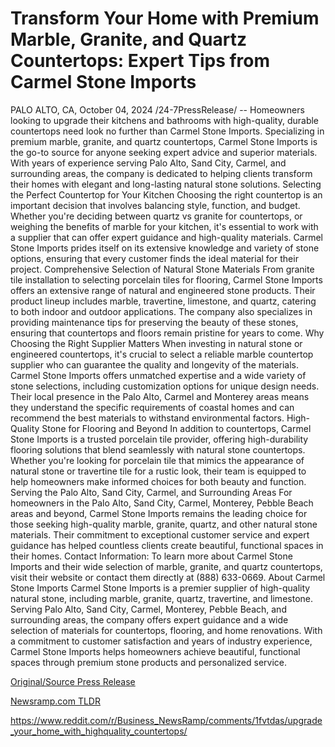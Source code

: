 # Transform Your Home with Premium Marble, Granite, and Quartz Countertops: Expert Tips from Carmel Stone Imports

PALO ALTO, CA, October 04, 2024 /24-7PressRelease/ -- Homeowners looking to upgrade their kitchens and bathrooms with high-quality, durable countertops need look no further than Carmel Stone Imports. Specializing in premium marble, granite, and quartz countertops, Carmel Stone Imports is the go-to source for anyone seeking expert advice and superior materials. With years of experience serving Palo Alto, Sand City, Carmel, and surrounding areas, the company is dedicated to helping clients transform their homes with elegant and long-lasting natural stone solutions.  Selecting the Perfect Countertop for Your Kitchen  Choosing the right countertop is an important decision that involves balancing style, function, and budget. Whether you're deciding between quartz vs granite for countertops, or weighing the benefits of marble for your kitchen, it's essential to work with a supplier that can offer expert guidance and high-quality materials. Carmel Stone Imports prides itself on its extensive knowledge and variety of stone options, ensuring that every customer finds the ideal material for their project.  Comprehensive Selection of Natural Stone Materials  From granite tile installation to selecting porcelain tiles for flooring, Carmel Stone Imports offers an extensive range of natural and engineered stone products. Their product lineup includes marble, travertine, limestone, and quartz, catering to both indoor and outdoor applications. The company also specializes in providing maintenance tips for preserving the beauty of these stones, ensuring that countertops and floors remain pristine for years to come.  Why Choosing the Right Supplier Matters  When investing in natural stone or engineered countertops, it's crucial to select a reliable marble countertop supplier who can guarantee the quality and longevity of the materials. Carmel Stone Imports offers unmatched expertise and a wide variety of stone selections, including customization options for unique design needs. Their local presence in the Palo Alto, Carmel and Monterey areas means they understand the specific requirements of coastal homes and can recommend the best materials to withstand environmental factors.  High-Quality Stone for Flooring and Beyond  In addition to countertops, Carmel Stone Imports is a trusted porcelain tile provider, offering high-durability flooring solutions that blend seamlessly with natural stone countertops. Whether you're looking for porcelain tile that mimics the appearance of natural stone or travertine tile for a rustic look, their team is equipped to help homeowners make informed choices for both beauty and function.  Serving the Palo Alto, Sand City, Carmel, and Surrounding Areas  For homeowners in the Palo Alto, Sand City, Carmel, Monterey, Pebble Beach areas and beyond, Carmel Stone Imports remains the leading choice for those seeking high-quality marble, granite, quartz, and other natural stone materials. Their commitment to exceptional customer service and expert guidance has helped countless clients create beautiful, functional spaces in their homes.  Contact Information:  To learn more about Carmel Stone Imports and their wide selection of marble, granite, and quartz countertops, visit their website or contact them directly at (888) 633-0669.  About Carmel Stone Imports  Carmel Stone Imports is a premier supplier of high-quality natural stone, including marble, granite, quartz, travertine, and limestone. Serving Palo Alto, Sand City, Carmel, Monterey, Pebble Beach, and surrounding areas, the company offers expert guidance and a wide selection of materials for countertops, flooring, and home renovations. With a commitment to customer satisfaction and years of industry experience, Carmel Stone Imports helps homeowners achieve beautiful, functional spaces through premium stone products and personalized service. 

[Original/Source Press Release](https://www.24-7pressrelease.com/press-release/514958/transform-your-home-with-premium-marble-granite-and-quartz-countertops-expert-tips-from-carmel-stone-imports)
                    

[Newsramp.com TLDR](None) 

https://www.reddit.com/r/Business_NewsRamp/comments/1fvtdas/upgrade_your_home_with_highquality_countertops/